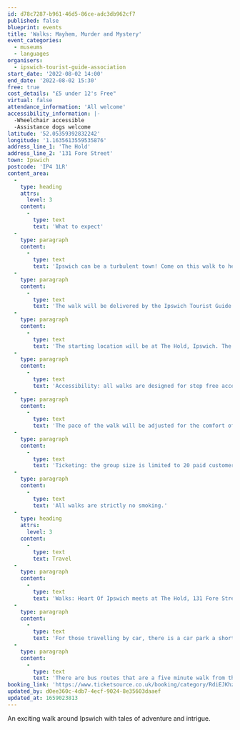 ```yaml
---
id: d78c7287-b961-46d5-86ce-adc3db962cf7
published: false
blueprint: events
title: 'Walks: Mayhem, Murder and Mystery'
event_categories:
  - museums
  - languages
organisers:
  - ipswich-tourist-guide-association
start_date: '2022-08-02 14:00'
end_date: '2022-08-02 15:30'
free: true
cost_details: "£5 under 12's Free"
virtual: false
attendance_information: 'All welcome'
accessibility_information: |-
  -Wheelchair accessible
  -Assistance dogs welcome
latitude: '52.05359392832242'
longitude: '1.1635613559535876'
address_line_1: 'The Hold'
address_line_2: '131 Fore Street'
town: Ipswich
postcode: 'IP4 1LR'
content_area:
  -
    type: heading
    attrs:
      level: 3
    content:
      -
        type: text
        text: 'What to expect'
  -
    type: paragraph
    content:
      -
        type: text
        text: 'Ipswich can be a turbulent town! Come on this walk to hear tales of riot and rebellion and ‘Murder most foul, strange and unnatural.’ Discover facts behind some intriguing mysteries unsolved to this day.'
  -
    type: paragraph
    content:
      -
        type: text
        text: 'The walk will be delivered by the Ipswich Tourist Guide Association.'
  -
    type: paragraph
    content:
      -
        type: text
        text: 'The starting location will be at The Hold, Ipswich. The walk will start at 14:00 – please arrive 10 minutes early for registration. The duration will be approximately 90 minutes.'
  -
    type: paragraph
    content:
      -
        type: text
        text: 'Accessibility: all walks are designed for step free access. Assistance dogs are welcome (other dogs cannot be accommodated.)'
  -
    type: paragraph
    content:
      -
        type: text
        text: 'The pace of the walk will be adjusted for the comfort of all.'
  -
    type: paragraph
    content:
      -
        type: text
        text: 'Ticketing: the group size is limited to 20 paid customers. Children under the age of 12 go free. Up to 5 complementary tickets per walk are available at the discretion of ITGA.'
  -
    type: paragraph
    content:
      -
        type: text
        text: 'All walks are strictly no smoking.'
  -
    type: heading
    attrs:
      level: 3
    content:
      -
        type: text
        text: Travel
  -
    type: paragraph
    content:
      -
        type: text
        text: 'Walks: Heart Of Ipswich meets at The Hold, 131 Fore Street, Ipswich.'
  -
    type: paragraph
    content:
      -
        type: text
        text: 'For those travelling by car, there is a car park a short walk from the venue next to the student halls.'
  -
    type: paragraph
    content:
      -
        type: text
        text: 'There are bus routes that are a five minute walk from the venue.'
booking_link: 'https://www.ticketsource.co.uk/booking/category/RdiEJKhzXNnT'
updated_by: d0ee360c-4db7-4ecf-9024-8e35603daaef
updated_at: 1659023813
---
```

An exciting walk around Ipswich with tales of adventure and intrigue.